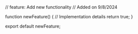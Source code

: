 // feature: Add new functionality
// Added on 9/8/2024

function newFeature() {
  // Implementation details
  return true;
}

export default newFeature;